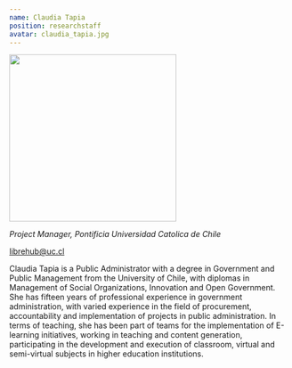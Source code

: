 ```yaml
---
name: Claudia Tapia
position: researchstaff
avatar: claudia_tapia.jpg
---
```


<img width="300" src="{{site.baseurl}}/images/people/{{page.avatar}}" data-action="zoom">

_Project Manager, Pontificia Universidad Catolica de Chile_<br>

<i class="fa fa-envelope-o"></i> librehub@uc.cl

Claudia Tapia is a Public Administrator with a degree in Government and Public Management from the University of Chile, with diplomas in Management of Social Organizations, Innovation and Open Government. She has fifteen years of professional experience in government administration, with varied experience in the field of procurement, accountability and implementation of projects in public administration. In terms of teaching, she has been part of teams for the implementation of E-learning initiatives, working in teaching and content generation, participating in the development and execution of classroom, virtual and semi-virtual subjects in higher education institutions.

